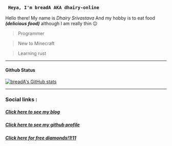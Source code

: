 ### ` Heya, I'm breadA AKA dhairy-online`


Hello there! My name is *Dhairy Srivastava* And my hobby is to eat food ***(delicious food)*** although I am really thin 😐

>  Programmer

> New to Minecraft

> Learning rust

---
#### Github Status
[![breadA's GitHub stats](https://github-readme-stats.vercel.app/api?username=dhairy-online)](https://github.com/anuraghazra/github-readme-stats)

---
### Social links :
#####  [Click here to see my blog](https://dhairy.works)
#####  [Click here to see my github profile](https://github.com/dhairy-online)
#####  [Click here for free diamonds!1!11](https://suspicous.link)
